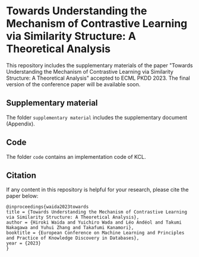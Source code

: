 # Towards Understanding the Mechanism of Contrastive Learning via Similarity Structure: A Theoretical Analysis
This repository includes the supplementary materials of the paper "Towards Understanding the Mechanism of Contrastive Learning via Similarity Structure: A Theoretical Analysis" accepted to ECML PKDD 2023.
The final version of the conference paper will be available soon.

## Supplementary material
The folder `supplementary material` includes the supplementary document (Appendix).

## Code
The folder `code` contains an implementation code of KCL.


## Citation
If any content in this repository is helpful for your research, please cite the paper below:
```
@inproceedings{waida2023towards
title = {Towards Understanding the Mechanism of Contrastive Learning via Similarity Structure: A Theoretical Analysis},
author = {Hiroki Waida and Yuichiro Wada and Léo Andéol and Takumi Nakagawa and Yuhui Zhang and Takafumi Kanamori},
booktitle = {European Conference on Machine Learning and Principles and Practice of Knowledge Discovery in Databases},
year = {2023}
}
```
